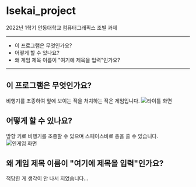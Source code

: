 # Isekai_project
2022년 1학기 안동대학교 컴퓨터그래픽스 조별 과제

*****
* 이 프로그램은 무엇인가요?
* 어떻게 할 수 있나요?
* 왜 게임 제목 이름이 "여기에 제목을 입력"인가요?
*****

## 이 프로그램은 무엇인가요?
비행기를 조종하여 앞에 보이는 적을 처치하는 작은 게임입니다.
![타이틀 화면]("https://user-images.githubusercontent.com/54760813/161427517-df25b4eb-4377-4963-a21b-aadb56d36b85.png")

## 어떻게 할 수 있나요?
방향 키로 비행기를 조종할 수 있으며 스페이스바로 총을 쏠 수 있습니다.
![인게임 화면]("https://user-images.githubusercontent.com/54760813/161427653-df58910e-c4d9-4193-9db3-384df9299d8b.png")

## 왜 게임 제목 이름이 "여기에 제목을 입력"인가요?
적당한 게 생각이 안 나서 지었습니다...
